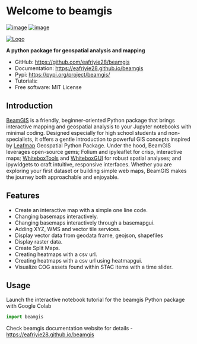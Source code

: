 # Welcome to beamgis


[![image](https://img.shields.io/pypi/v/beamgis.svg)](https://pypi.python.org/pypi/beamgis)
[![image](https://img.shields.io/conda/vn/conda-forge/beamgis.svg)](https://anaconda.org/conda-forge/beamgis)

[![Logo](https://raw.githubusercontent.com/eafriyie28/beamgis/blob/main/docs/logo/beamgis%20logo.png)](https://github.com/eafriyie28/beamgis/blob/main/docs/logo/beamgis.png)


**A python package for geospatial analysis and mapping**


-   GitHub: https://github.com/eafriyie28/beamgis
-   Documentation: https://eafriyie28.github.io/beamgis
-   Pypi: https://pypi.org/project/beamgis/
-   Tutorials:
-   Free software: MIT License


## Introduction
[BeamGIS](https://pypi.org/project/beamgis/) is a friendly, beginner-oriented Python package that brings interactive mapping and geospatial analysis to your Jupyter notebooks with minimal coding. Designed especially for high school students and non-specialists, it offers a gentle introduction to powerful GIS concepts inspired by [Leafmap](https://leafmap.org/) Geospatial Python Package. Under the hood, BeamGIS leverages open-source gems; Folium and ipyleaflet for crisp, interactive maps; [WhiteboxTools](https://www.whiteboxgeo.com/) and [WhiteboxGUI](https://github.com/opengeos/whiteboxgui) for robust spatial analyses; and ipywidgets to craft intuitive, responsive interfaces. Whether you are exploring your first dataset or building simple web maps, BeamGIS makes the journey both approachable and enjoyable.

## Features

* Create an interactive map with a simple one line code.
* Changing basemaps interactively.
* Changing basemaps interactively through a basemapgui.
* Adding  XYZ, WMS and vector tile services.
* Display vector data from geodata frame, geojson, shapefiles
* Display raster data.
* Create Split Maps.
* Creating heatmaps with a csv url.
* Creating heatmaps with a csv url using heatmapgui.
* Visualize COG assets found within STAC items with a time slider.

## Usage
Launch the interactive notebook tutorial for the beamgis Python package with Google Colab
```python
import beamgis
```
Check beamgis documentation website for details - https://eafriyie28.github.io/beamgis
